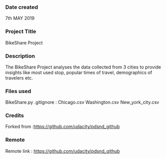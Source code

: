 ### Date created
7th MAY 2019

### Project Title
BikeShare Project

### Description
The BikeShare Project analyses the data collected from 3 cities to provide insights like most used stop, popular times of travel, demographics of travelers etc.  

### Files used
BikeShare.py
.gitignore : Chicago.csv Washington.csv New_york_city.csv

### Credits
Forked from :https://github.com/udacity/pdsnd_github

### Remote
Remote link : https://github.com/udacity/pdsnd_github
